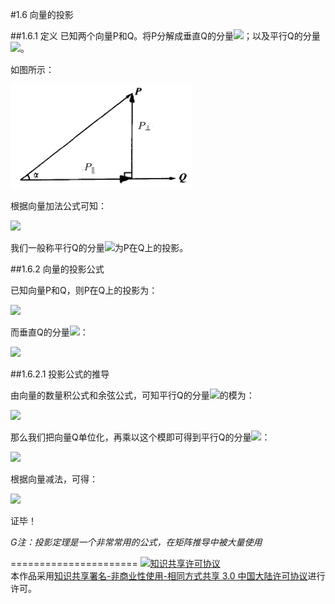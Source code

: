 #1.6 向量的投影


##1.6.1 定义
已知两个向量P和Q。将P分解成垂直Q的分量<img src="http://www.forkosh.com/mathtex.cgi?\[{P_\bot }\]">；以及平行Q的分量<img src="http://www.forkosh.com/mathtex.cgi?\[{P_\parallel }\]">。

如图所示：

![替代文本](../pic/1-6-1.png "1-6-1.png")

根据向量加法公式可知：

<img src="http://www.forkosh.com/mathtex.cgi?\[P = {P_\bot } + {P_\parallel }\]">

我们一般称平行Q的分量<img src="http://www.forkosh.com/mathtex.cgi?\[{P_\parallel }\]">为P在Q上的投影。

##1.6.2 向量的投影公式

已知向量P和Q，则P在Q上的投影为：

<img src="http://www.forkosh.com/mathtex.cgi?\[{P_\parallel } = \frac{{P \cdot Q}}{{{{\left| Q \right|}^2}}}Q\]">

而垂直Q的分量<img src="http://www.forkosh.com/mathtex.cgi?\[{P_\bot }\]">：

<img src="http://www.forkosh.com/mathtex.cgi?\[{P_ \bot } = P - \frac{{P \cdot Q}}{{{{\left| Q \right|}^2}}}Q\]">

##1.6.2.1 投影公式的推导

由向量的数量积公式和余弦公式，可知平行Q的分量<img src="http://www.forkosh.com/mathtex.cgi?\[{P_\parallel }\]">的模为：

<img src="http://www.forkosh.com/mathtex.cgi?\left| {{P_\parallel }} \right| = \left| P \right|\cos \alpha  = \frac{{P \cdot Q}}{{\left| Q \right|}}">

那么我们把向量Q单位化，再乘以这个模即可得到平行Q的分量<img src="http://www.forkosh.com/mathtex.cgi?\[{P_\parallel }\]">：

<img src="http://www.forkosh.com/mathtex.cgi?\[{P_\parallel } = \frac{Q}{{\left| Q \right|}} \cdot \frac{{P \cdot Q}}{{\left| Q \right|}} = \frac{{P \cdot Q}}{{{{\left| Q \right|}^2}}}Q\]">

根据向量减法，可得：

<img src="http://www.forkosh.com/mathtex.cgi?\[{P_ \bot } = P - {P_\parallel } = P - \frac{{P \cdot Q}}{{{{\left| Q \right|}^2}}}Q\]">

证毕！

*G注：投影定理是一个非常常用的公式，在矩阵推导中被大量使用*

======================
<a rel="license" href="http://creativecommons.org/licenses/by-nc-sa/3.0/cn/"><img alt="知识共享许可协议" style="border-width:0" src="https://i.creativecommons.org/l/by-nc-sa/3.0/cn/88x31.png" /></a><br />本作品采用<a rel="license" href="http://creativecommons.org/licenses/by-nc-sa/3.0/cn/">知识共享署名-非商业性使用-相同方式共享 3.0 中国大陆许可协议</a>进行许可。